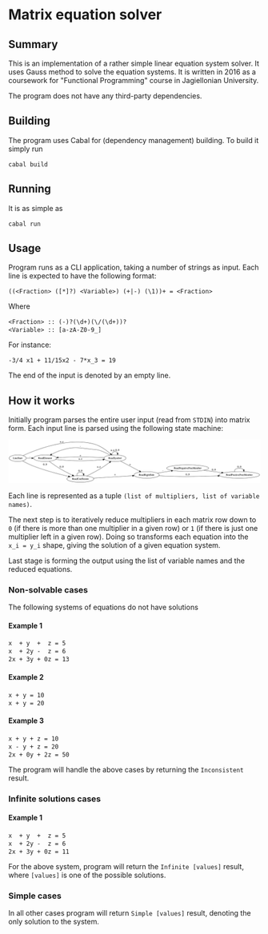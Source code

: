 # Matrix equation solver

## Summary

This is an implementation of a rather simple linear equation system solver. It uses Gauss method to solve the equation systems. It is written in 2016 as a coursework for "Functional Programming" course in Jagiellonian University.

The program does not have any third-party dependencies.

## Building

The program uses Cabal for (dependency management) building.
To build it simply run

	cabal build

## Running

It is as simple as

	cabal run

## Usage

Program runs as a CLI application, taking a number of strings as input. Each line is expected to have the following format:

	((<Fraction> ([*]?) <Variable>) (+|-) (\1))+ = <Fraction>

Where

	<Fraction> :: (-)?(\d+)(\/(\d+))?
	<Variable> :: [a-zA-Z0-9_]

For instance:

	-3/4 x1 + 11/15x2 - 7*x_3 = 19

The end of the input is denoted by an empty line.

## How it works

Initially program parses the entire user input (read from `STDIN`) into matrix form.
Each input line is parsed using the following state machine:

![state machine graph](https://github.com/shybovycha/gauss-elimination/raw/master/input_parser_grammar.png)

Each line is represented as a tuple `(list of multipliers, list of variable names)`.

The next step is to iteratively reduce multipliers in each matrix row down to `0` (if there is more than one multiplier in a given row) or `1` (if there is just one multiplier left in a given row). Doing so transforms each equation into the `x_i = y_i` shape, giving the solution of a given equation system.

Last stage is forming the output using the list of variable names and the reduced equations.

### Non-solvable cases

The following systems of equations do not have solutions

#### Example 1

	x  + y  +  z = 5
	x  + 2y -  z = 6
	2x + 3y + 0z = 13

#### Example 2

	x + y = 10
	x + y = 20

#### Example 3

	x + y + z = 10
	x - y + z = 20
	2x + 0y + 2z = 50

The program will handle the above cases by returning the `Inconsistent` result.

### Infinite solutions cases

#### Example 1

	x  + y  +  z = 5
	x  + 2y -  z = 6
	2x + 3y + 0z = 11

For the above system, program will return the `Infinite [values]` result, where `[values]` is one of the possible solutions.

### Simple cases

In all other cases program will return `Simple [values]` result, denoting the only solution to the system.

